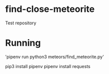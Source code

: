 # find-close-meteorite
Test repository

# Running
'pipenv run python3 meteors/find_meteorite.py'

pip3 install pipenv
pipenv install requests
